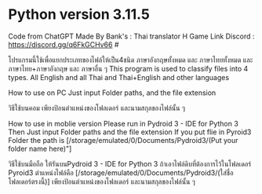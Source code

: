 # Python version 3.11.5
Code from ChatGPT
Made By Bank's : Thai translator H Game
Link Discord : https://discord.gg/q6FkGCHv66 #

โปรแกรมนี้ใช้เพื่อแยกประเภทของไฟล์ให้เป็น4ชนิด ภาษาอังกฤษทั้งหมด และ ภาษาไทยทั้งหมด และ  ภาษาไทย+ภาษาอังกฤษ และ ภาษาอื่น ๆ 
This program is used to classify files into 4 types. All English and all Thai and Thai+English and other languages

How to use on PC
Just input Folder paths, and the file extension

วิธีใช้บนคอม
เพียงป้อนตำแหน่งของโฟลเดอร์ และนามสกุลของไฟล์นั้น ๆ 

How to use in moblie version
Please run in Pydroid 3 - IDE for Python 3
Then Just input Folder paths and the file extension
If you put flie in Pyroid3 Folder the path is [/storage/emulated/0/Documents/Pydroid3/(Put your folder name here)"]

วิธีใช้บนมือถือ
ให้รันบนPydroid 3 - IDE for Python 3
ถ้าเอาไฟล์ดิบที่ต้องการไว้ในโฟลเดอร์  Pyroid3 ตำแหน่งไฟล์คือ [/storage/emulated/0/Documents/Pydroid3/(ใส่ชื่อโฟลเดอร์ตรงนี้)]
เพียงป้อนตำแหน่งของโฟลเดอร์ และนามสกุลของไฟล์นั้น ๆ 
